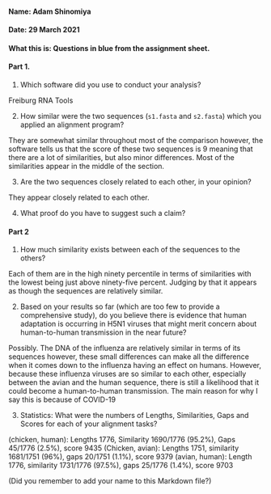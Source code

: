 #### Name: Adam Shinomiya
#### Date: 29 March 2021
#### What this is: Questions in blue from the assignment sheet.

#### Part 1.


 1. Which software did you use to conduct your analysis?

Freiburg RNA Tools

 2. How similar were the two sequences (`s1.fasta` and `s2.fasta`) which you applied an alignment program?

They are somewhat similar throughout most of the comparison however, the software tells us that the score of these two sequences is 9 meaning that there are a lot of similarities, but also minor differences. Most of the similarities appear in the middle of the section.

 3. Are the two sequences closely related to each other, in your opinion?

They appear closely related to each other.

 4. What proof do you have to suggest such a claim?



#### Part 2
 1. How much similarity exists between each of the sequences to the others?

Each of them are in the high ninety percentile in terms of similarities with the lowest being just above ninety-five percent. Judging by that it appears as though the sequences are relatively similar.


 2. Based on your results so far (which are too few to provide a comprehensive study), do you believe there is evidence that human adaptation is occurring in H5N1 viruses that might merit concern about human-to-human transmission in the near future?

Possibly. The DNA of the influenza are relatively similar in terms of its sequences however, these small differences can make all the difference when it comes down to the influenza having an effect on humans. However, because these influenza viruses are so similar to each other, especially between the avian and the human sequence, there is still a likelihood that it could become a human-to-human transmission. The main reason for why I say this is because of COVID-19

 3. Statistics: What were the numbers of Lengths, Similarities, Gaps and Scores for each of your alignment tasks?

(chicken, human): Lengths 1776, Similarity 1690/1776 (95.2%), Gaps 45/1776 (2.5%), score 9435
(Chicken, avian): Lengths 1751, similarity 1681/1751 (96%), gaps 20/1751 (1.1%), score 9379
(avian, human): Length 1776, similarity 1731/1776 (97.5%), gaps 25/1776 (1.4%), score 9703


(Did you remember to add your name to this Markdown file?)
